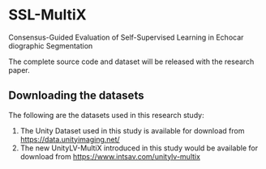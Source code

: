 # SSL-MultiX
Consensus-Guided Evaluation of Self-Supervised Learning in Echocar diographic Segmentation

The complete source code and dataset will be released with the research paper.

## Downloading the datasets
The following are the datasets used in this research study:
1. The Unity Dataset used in this study is available for download from https://data.unityimaging.net/
2. The new UnityLV-MultiX introduced in this study would be available for download from https://www.intsav.com/unitylv-multix

   
